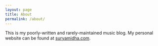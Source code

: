 ```yaml
---
layout: page
title: About
permalink: /about/
---
```

This is my poorly-written and rarely-maintained music blog. My personal website can be found at [suryamidha.com](https://suryamidha.com/).
